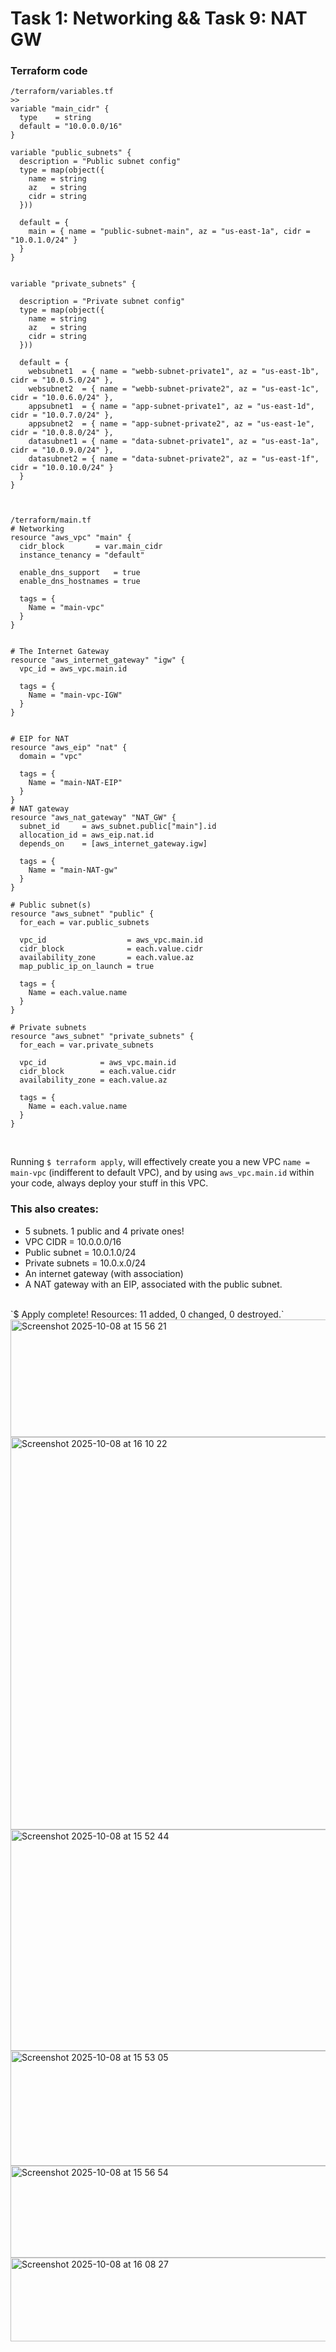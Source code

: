 # Task 1: Networking && Task 9: NAT GW

### Terraform code
```
/terraform/variables.tf 
>>
variable "main_cidr" {
  type    = string
  default = "10.0.0.0/16"
}

variable "public_subnets" {
  description = "Public subnet config"
  type = map(object({
    name = string
    az   = string
    cidr = string
  }))

  default = {
    main = { name = "public-subnet-main", az = "us-east-1a", cidr = "10.0.1.0/24" }
  }
}


variable "private_subnets" {

  description = "Private subnet config"
  type = map(object({
    name = string
    az   = string
    cidr = string
  }))

  default = {
    websubnet1  = { name = "webb-subnet-private1", az = "us-east-1b", cidr = "10.0.5.0/24" },
    websubnet2  = { name = "webb-subnet-private2", az = "us-east-1c", cidr = "10.0.6.0/24" },
    appsubnet1  = { name = "app-subnet-private1", az = "us-east-1d", cidr = "10.0.7.0/24" },
    appsubnet2  = { name = "app-subnet-private2", az = "us-east-1e", cidr = "10.0.8.0/24" },
    datasubnet1 = { name = "data-subnet-private1", az = "us-east-1a", cidr = "10.0.9.0/24" },
    datasubnet2 = { name = "data-subnet-private2", az = "us-east-1f", cidr = "10.0.10.0/24" }
  }
}



/terraform/main.tf
# Networking
resource "aws_vpc" "main" {
  cidr_block       = var.main_cidr
  instance_tenancy = "default"

  enable_dns_support   = true
  enable_dns_hostnames = true

  tags = {
    Name = "main-vpc"
  }
}


# The Internet Gateway
resource "aws_internet_gateway" "igw" {
  vpc_id = aws_vpc.main.id

  tags = {
    Name = "main-vpc-IGW"
  }
}


# EIP for NAT
resource "aws_eip" "nat" {
  domain = "vpc"

  tags = {
    Name = "main-NAT-EIP"
  }
}
# NAT gateway
resource "aws_nat_gateway" "NAT_GW" {
  subnet_id     = aws_subnet.public["main"].id
  allocation_id = aws_eip.nat.id
  depends_on    = [aws_internet_gateway.igw]

  tags = {
    Name = "main-NAT-gw"
  }
}

# Public subnet(s)
resource "aws_subnet" "public" {
  for_each = var.public_subnets

  vpc_id                  = aws_vpc.main.id
  cidr_block              = each.value.cidr
  availability_zone       = each.value.az
  map_public_ip_on_launch = true

  tags = {
    Name = each.value.name
  }
}

# Private subnets
resource "aws_subnet" "private_subnets" {
  for_each = var.private_subnets

  vpc_id            = aws_vpc.main.id
  cidr_block        = each.value.cidr
  availability_zone = each.value.az

  tags = {
    Name = each.value.name
  }
}
```
<br>

Running `$ terraform apply`, will effectively create you a new VPC `name = main-vpc` (indifferent to default VPC), and by using `aws_vpc.main.id` within your code, always deploy your stuff in this VPC. <br>

### This also creates:
- 5 subnets. 1 public and 4 private ones! <br>
- VPC CIDR = 10.0.0.0/16 <br> 
- Public subnet = 10.0.1.0/24 <br>
- Private subnets = 10.0.x.0/24 <br>
- An internet gateway (with association)
- A NAT gateway with an EIP, associated with the public subnet.
<br>
`$ Apply complete! Resources: 11 added, 0 changed, 0 destroyed.`
<br>
<img width="1133" height="188" alt="Screenshot 2025-10-08 at 15 56 21" src="https://github.com/user-attachments/assets/c40f313e-b9f3-4e8f-9109-39be700d5681" />
<br>
<img width="704" height="628" alt="Screenshot 2025-10-08 at 16 10 22" src="https://github.com/user-attachments/assets/b471f3ee-9e5f-46c2-90b5-ebc39d23cbba" />
<br>
<img width="1252" height="354" alt="Screenshot 2025-10-08 at 15 52 44" src="https://github.com/user-attachments/assets/ca237f63-b0cb-48df-ae10-a20073c5e685" />
<br>
<img width="1066" height="184" alt="Screenshot 2025-10-08 at 15 53 05" src="https://github.com/user-attachments/assets/3bc1a931-2a90-4737-915b-a98882affe1a" />
<br>
<img width="1107" height="147" alt="Screenshot 2025-10-08 at 15 56 54" src="https://github.com/user-attachments/assets/0f588946-eec1-4dbf-b7cf-689cfa27a621" />
<br>
<img width="1397" height="134" alt="Screenshot 2025-10-08 at 16 08 27" src="https://github.com/user-attachments/assets/93c5b0d1-4e8d-448a-8153-513a25471561" />

